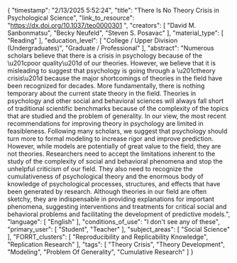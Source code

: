 {
    "timestamp": "2/13/2025 5:52:24",
    "title": "There Is No Theory Crisis in Psychological Science",
    "link_to_resource": "https://dx.doi.org/10.1037/teo0000301 ",
    "creators": [
        "David M. Sanbonmatsu",
        "Becky Neufeld",
        "Steven S. Posavac"
    ],
    "material_type": [
        "Reading"
    ],
    "education_level": [
        "College / Upper Division (Undergraduates)",
        "Graduate / Professional"
    ],
    "abstract": "Numerous scholars believe that there is a crisis in psychology because of the \u201cpoor quality\u201d of our theories. However, we believe that it is misleading to suggest that psychology is going through a \u201ctheory crisis\u201d because the major shortcomings of theories in the field have been recognized for decades. More fundamentally, there is nothing temporary about the current state theory in the field. Theories in psychology and other social and behavioral sciences will always fall short of traditional scientific benchmarks because of the complexity of the topics that are studied and the problem of generality. In our view, the most recent recommendations for improving theory in psychology are limited in feasibleness. Following many scholars, we suggest that psychology should turn more to formal modeling to increase rigor and improve prediction. However, while models are potentially of great value to the field, they are not theories. Researchers need to accept the limitations inherent to the study of the complexity of social and behavioral phenomena and stop the unhelpful criticism of our field. They also need to recognize the cumulativeness of psychological theory and the enormous body of knowledge of psychological processes, structures, and effects that have been generated by research. Although theories in our field are often sketchy, they are indispensable in providing explanations for important phenomena, suggesting interventions and treatments for critical social and behavioral problems and facilitating the development of predictive models.",
    "language": [
        "English"
    ],
    "conditions_of_use": "I don't see any of these",
    "primary_user": [
        "Student",
        "Teacher"
    ],
    "subject_areas": [
        "Social Science"
    ],
    "FORRT_clusters": [
        "Reproducibility and Replicability Knowledge",
        "Replication Research"
    ],
    "tags": [
        "Theory Crisis",
        "Theory Development",
        "Modeling",
        "Problem Of Generality",
        "Cumulative Research"
    ]
}